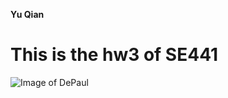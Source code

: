 **Yu Qian**
# This is the hw3 of SE441
![Image of DePaul](https://depauliaonline.com/wp-content/uploads/2017/09/Depaul.png)